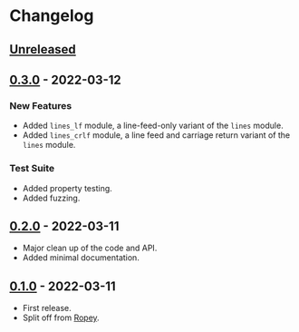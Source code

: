 # Changelog


## [Unreleased]


## [0.3.0] - 2022-03-12

### New Features
- Added `lines_lf` module, a line-feed-only variant of the `lines` module.
- Added `lines_crlf` module, a line feed and carriage return variant of the `lines` module.

### Test Suite
- Added property testing.
- Added fuzzing.


## [0.2.0] - 2022-03-11

- Major clean up of the code and API.
- Added minimal documentation.


## [0.1.0] - 2022-03-11

- First release.
- Split off from [Ropey](https://crates.io/crates/ropey).


[Unreleased]: https://github.com/cessen/str_indices/compare/v0.3.0...HEAD
[0.3.0]: https://github.com/cessen/str_indices/releases/tag/v0.2.0...v0.3.0
[0.2.0]: https://github.com/cessen/str_indices/releases/tag/v0.1.0...v0.2.0
[0.1.0]: https://github.com/cessen/str_indices/releases/tag/v0.1.0
